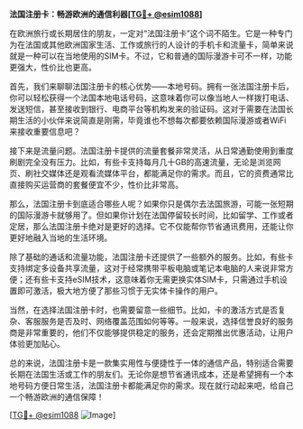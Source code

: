 **法国注册卡：畅游欧洲的通信利器[[TG💪+ @esim1088](https://t.me/s/esim1088)]**

在欧洲旅行或长期居住的朋友，一定对“法国注册卡”这个词不陌生。它是一种专门为在法国或其他欧洲国家生活、工作或旅行的人设计的手机卡和流量卡，简单来说就是一种可以在当地使用的SIM卡。不过，它和普通的国际漫游卡可不一样，功能更强大，性价比也更高。

首先，我们来聊聊法国注册卡的核心优势——本地号码。拥有一张法国注册卡后，你可以轻松获得一个法国本地电话号码，这意味着你可以像当地人一样拨打电话、发送短信，甚至接收到银行、电商平台等机构发来的验证码。这对于需要在法国长期生活的小伙伴来说简直是刚需，毕竟谁也不想每次都要依赖国际漫游或者WiFi来接收重要信息吧？

接下来是流量问题。法国注册卡提供的流量套餐非常灵活，从日常通勤使用到重度刷剧完全没有压力。比如，有些卡支持每月几十GB的高速流量，无论是浏览网页、刷社交媒体还是观看流媒体平台，都能满足你的需求。而且，它的资费通常比直接购买运营商的套餐便宜不少，性价比非常高。

那么，法国注册卡到底适合哪些人呢？如果你只是偶尔去法国旅游，可能一张短期的国际漫游卡就够用了。但如果你计划在法国停留较长时间，比如留学、工作或者定居，那么法国注册卡绝对是更好的选择。它不仅能帮你节省通讯费用，还能让你更好地融入当地的生活环境。

除了基础的通话和流量功能，法国注册卡还提供了一些额外的服务。比如，有些卡支持绑定多设备共享流量，这对于经常携带平板电脑或笔记本电脑的人来说非常方便；还有些卡支持eSIM技术，这意味着你无需更换实体SIM卡，只需通过手机设置即可激活，极大地方便了那些习惯于无实体卡操作的用户。

当然，在选择法国注册卡时，也需要留意一些细节。比如，卡的激活方式是否复杂、客服服务是否及时、网络覆盖范围如何等等。一般来说，选择信誉良好的服务商是非常重要的，他们不仅能够提供稳定的服务，还会定期推出优惠活动，让用户体验更加贴心。

总的来说，法国注册卡是一款集实用性与便捷性于一体的通信产品，特别适合需要长期在法国生活或工作的朋友们。无论你是想节省通讯成本，还是希望拥有一个本地号码方便日常生活，法国注册卡都能满足你的需求。现在就行动起来吧，给自己一个畅游欧洲的通信保障！

[[TG💪+ @esim1088](https://t.me/s/esim1088) ![Image](https://i.postimg.cc/4NQfJmqS/Snipaste-2025-05-13-00-14-12.png)]